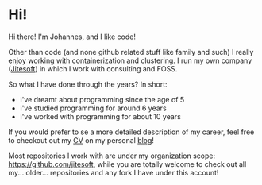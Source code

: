 # Hi!

Hi there! I'm Johannes, and I like code!

Other than code (and none github related stuff like family and such) I really enjoy working with containerization and clustering.
I run my own company ([Jitesoft](https://github.com/jitesoft)) in which I work with consulting and FOSS.

So what I have done through the years?
In short:

* I've dreamt about programming since the age of 5
* I've studied programming for around 6 years
* I've worked with programming for about 10 years

If you would prefer to se a more detailed description of my career, feel free to checkout out my [CV](https://jite.eu/CV) on my personal [blog](https://jite.eu)!

Most repositories I work with are under my organization scope: https://github.com/jitesoft, while you are totally welcome to check out all my... older... repositories 
and any fork I have under this account!

<!--
**Johannestegner/Johannestegner** is a ✨ _special_ ✨ repository because its `README.md` (this file) appears on your GitHub profile.

Here are some ideas to get you started:

- 🔭 I’m currently working on ...
- 🌱 I’m currently learning ...
- 👯 I’m looking to collaborate on ...
- 🤔 I’m looking for help with ...
- 💬 Ask me about ...
- 📫 How to reach me: ...
- 😄 Pronouns: ...
- ⚡ Fun fact: ...
-->
